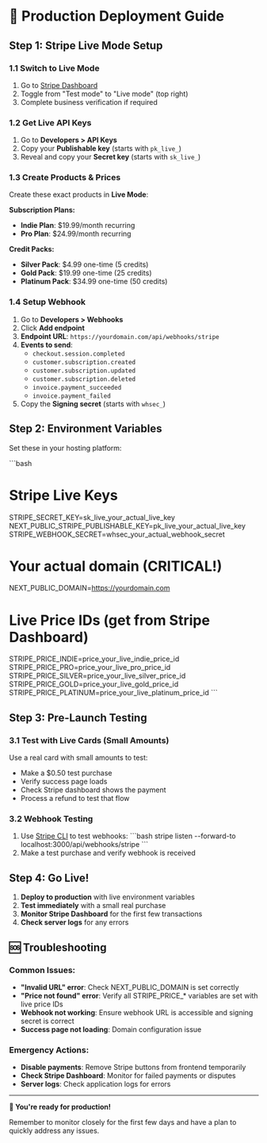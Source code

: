 # 🚀 Production Deployment Guide

## Step 1: Stripe Live Mode Setup

### 1.1 Switch to Live Mode
1. Go to [Stripe Dashboard](https://dashboard.stripe.com/)
2. Toggle from "Test mode" to "Live mode" (top right)
3. Complete business verification if required

### 1.2 Get Live API Keys
1. Go to **Developers > API Keys**
2. Copy your **Publishable key** (starts with `pk_live_`)
3. Reveal and copy your **Secret key** (starts with `sk_live_`)

### 1.3 Create Products & Prices
Create these exact products in **Live Mode**:

**Subscription Plans:**
- **Indie Plan**: $19.99/month recurring
- **Pro Plan**: $24.99/month recurring

**Credit Packs:**
- **Silver Pack**: $4.99 one-time (5 credits)
- **Gold Pack**: $19.99 one-time (25 credits)  
- **Platinum Pack**: $34.99 one-time (50 credits)

### 1.4 Setup Webhook
1. Go to **Developers > Webhooks**
2. Click **Add endpoint**
3. **Endpoint URL**: `https://yourdomain.com/api/webhooks/stripe`
4. **Events to send**:
   - `checkout.session.completed`
   - `customer.subscription.created`
   - `customer.subscription.updated`
   - `customer.subscription.deleted`
   - `invoice.payment_succeeded`
   - `invoice.payment_failed`
5. Copy the **Signing secret** (starts with `whsec_`)

## Step 2: Environment Variables

Set these in your hosting platform:

\`\`\`bash
# Stripe Live Keys
STRIPE_SECRET_KEY=sk_live_your_actual_live_key
NEXT_PUBLIC_STRIPE_PUBLISHABLE_KEY=pk_live_your_actual_live_key
STRIPE_WEBHOOK_SECRET=whsec_your_actual_webhook_secret

# Your actual domain (CRITICAL!)
NEXT_PUBLIC_DOMAIN=https://yourdomain.com

# Live Price IDs (get from Stripe Dashboard)
STRIPE_PRICE_INDIE=price_your_live_indie_price_id
STRIPE_PRICE_PRO=price_your_live_pro_price_id
STRIPE_PRICE_SILVER=price_your_live_silver_price_id
STRIPE_PRICE_GOLD=price_your_live_gold_price_id
STRIPE_PRICE_PLATINUM=price_your_live_platinum_price_id
\`\`\`

## Step 3: Pre-Launch Testing

### 3.1 Test with Live Cards (Small Amounts)
Use a real card with small amounts to test:
- Make a $0.50 test purchase
- Verify success page loads
- Check Stripe dashboard shows the payment
- Process a refund to test that flow

### 3.2 Webhook Testing
1. Use [Stripe CLI](https://stripe.com/docs/stripe-cli) to test webhooks:
\`\`\`bash
stripe listen --forward-to localhost:3000/api/webhooks/stripe
\`\`\`
2. Make a test purchase and verify webhook is received

## Step 4: Go Live!

1. **Deploy to production** with live environment variables
2. **Test immediately** with a small real purchase
3. **Monitor Stripe Dashboard** for the first few transactions
4. **Check server logs** for any errors

## 🆘 Troubleshooting

### Common Issues:
- **"Invalid URL" error**: Check NEXT_PUBLIC_DOMAIN is set correctly
- **"Price not found" error**: Verify all STRIPE_PRICE_* variables are set with live price IDs
- **Webhook not working**: Ensure webhook URL is accessible and signing secret is correct
- **Success page not loading**: Domain configuration issue

### Emergency Actions:
- **Disable payments**: Remove Stripe buttons from frontend temporarily
- **Check Stripe Dashboard**: Monitor for failed payments or disputes
- **Server logs**: Check application logs for errors

---

**🎉 You're ready for production!** 

Remember to monitor closely for the first few days and have a plan to quickly address any issues.

